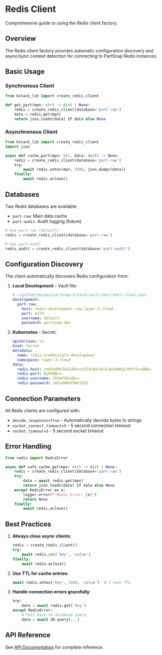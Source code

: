 # Redis Client

Comprehensive guide to using the Redis client factory.

## Overview

The Redis client factory provides automatic configuration discovery and async/sync context detection for connecting to PartSnap Redis instances.

## Basic Usage

### Synchronous Client

```python
from kstack_lib import create_redis_client

def get_part(mpn: str) -> dict | None:
    redis = create_redis_client(database='part-raw')
    data = redis.get(mpn)
    return json.loads(data) if data else None
```

### Asynchronous Client

```python
from kstack_lib import create_redis_client
import json

async def cache_part(mpn: str, data: dict) -> None:
    redis = create_redis_client(database='part-raw')
    try:
        await redis.setex(mpn, 3600, json.dumps(data))
    finally:
        await redis.aclose()
```

## Databases

Two Redis databases are available:

- `part-raw`: Main data cache
- `part-audit`: Audit logging (future)

```python
# Use part-raw (default)
redis = create_redis_client(database='part-raw')

# Use part-audit
redis_audit = create_redis_client(database='part-audit')
```

## Configuration Discovery

The client automatically discovers Redis configuration from:

1. **Local Development** - Vault file:

   ```yaml
   # ~/github/devops/partsnap-kstack/vault/dev/redis-cloud.yaml
   development:
     part-raw:
       host: redis-development-raw.layer-3-cloud
       port: 6379
       username: default
       password: partsnap-dev
   ```

2. **Kubernetes** - Secret:
   ```yaml
   apiVersion: v1
   kind: Secret
   metadata:
     name: redis-credentials-development
     namespace: layer-3-cloud
   data:
     redis-host: cmVkaXMtZGV2ZWxvcG1lbnQtcmF3LmxheWVyLTMtY2xvdWQ=
     redis-port: NjM3OQ==
     redis-username: ZGVmYXVsdA==
     redis-password: cGFydHNuYXAtZGV2
   ```

## Connection Parameters

All Redis clients are configured with:

- `decode_responses=True` - Automatically decode bytes to strings
- `socket_connect_timeout=5` - 5 second connection timeout
- `socket_timeout=5` - 5 second socket timeout

## Error Handling

```python
from redis import RedisError

async def safe_cache_get(mpn: str) -> dict | None:
    redis = create_redis_client(database='part-raw')
    try:
        data = await redis.get(mpn)
        return json.loads(data) if data else None
    except RedisError as e:
        logger.error(f"Redis error: {e}")
        return None
    finally:
        await redis.aclose()
```

## Best Practices

1. **Always close async clients**:

   ```python
   redis = create_redis_client()
   try:
       await redis.set('key', 'value')
   finally:
       await redis.aclose()
   ```

2. **Use TTL for cache entries**:

   ```python
   await redis.setex('key', 3600, 'value')  # 1 hour TTL
   ```

3. **Handle connection errors gracefully**:
   ```python
   try:
       data = await redis.get('key')
   except RedisError:
       # Fall back to database query
       data = await db.query(...)
   ```

## API Reference

See [API Documentation](../api/clients.md#redis-client) for complete reference.

